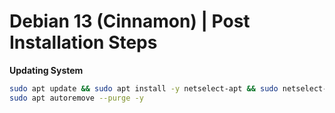 # Debian 13 (Cinnamon) | Post Installation Steps

**Updating System**
``` bash
sudo apt update && sudo apt install -y netselect-apt && sudo netselect-apt && sudo apt full-upgrade -y
sudo apt autoremove --purge -y
